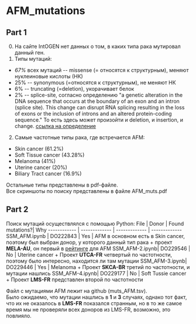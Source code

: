# AFM_mutations
## Part 1
0. На сайте IntOGEN нет данных о том, в каких типа рака мутировал данный ген. 
1. Типы мутаций: 
  - *67%* всех мутаций -- missense (= относятся к структурным), меняют нуклеиновые кислоты (НК)
  - 25% -- synonymous (=относятся к структурным), не меняют НК
  - 6% -- truncating (=deletion), укорачивает белок
  - 2% -- splice-site, согласно определению "a genetic alteration in the DNA sequence that occurs at the boundary of an exon and an intron (splice site). This change can disrupt RNA splicing resulting in the loss of exons or the inclusion of introns and an altered protein-coding sequence." То есть здесь может произойти и deletion, и insertion, и change. [ссылка на определение](https://www.cancer.gov/publications/dictionaries/genetics-dictionary/def/splice-site-mutation)
2. Самые частотные типы рака, где встречается AFM: 
  - Skin cancer (61.2%)
  - Soft Tissue cancer (43.28%)
  - Melanoma (41%)
  - Uterine cancer (20%)
  - Biliary Tract cancer (16.9%)

Остальные типы представлены в pdf-файле. \
Все скриншоты по поиску представлены в файле AFM_muts.pdf
## Part 2
Поиск мутаций осуществлялcя с помощью Python:
File | Donor | Found mutations?| Why
------------ | ------------- | ------------- | ------------- 
SSM_AFM.ipynb | DO222843 | Yes | AFM в основном есть в Skin cancer, поэтому был выбран донор, у которого данный тип рака + проект **MELA-AU**, он первый в [рейтинге](https://dcc.icgc.org/genes/ENSG00000079557/mutations) для AFM
SSM_AFM-2.ipynb| DO229546  | No | Uterine cancer + Проект **UTCA-FR** четвертый по частотности, поэтому было интересно, находится ли там мутации
SSM_AFM-3.ipynb| DO229446  | Yes | Melanoma + Проект **SKCA-BR** третий по частотности, и мутации нашлись
SSM_AFM-4.ipynb| DO229177  | No | Soft Tussie cancer + Проект **LMS-FR** представлен второй по частотности 

Файл с мутациями AFM лежит на github (muts_AFM.tsv). \
Было ожидаемо, что мутации нашлись в **1** и **3** случаях, однако тот факт, что их не оказалось в **LMS-FR** показался странным, но в то же самое время мы не проверяли всех доноров из LMS-FR, возможно, это повлияло. 
